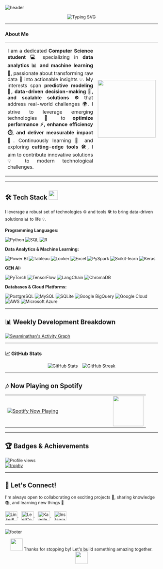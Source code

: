 <!-- Animated Wavy Banner -->
![header](https://capsule-render.vercel.app/api?type=waving&color=0:FF5733,100:FFC300&height=180&section=header&text=Swaminathan%20K&fontSize=40&fontColor=fff&animation=twinkling)

<!-- Animated Typing Banner -->
<p align="center">
  <img src="https://readme-typing-svg.herokuapp.com?font=Fira+Code&size=28&pause=1000&color=00F7FF&center=true&vCenter=true&width=800&lines=👋+Hi+there!+I'm+Swaminathan+K;📊+Data+Analyst+%7C+ML+Enthusiast;🤖+GenAI+Innovator;📈+Turning+Data+into+Insights;💡+Always+Learning+%26+Exploring;🚀+Let's+Build+Something+Amazing" alt="Typing SVG" />
</p>

---

### About Me

<table>
<tr>
<td width="75%">
<p align="justify">
I am a dedicated <b>Computer Science student 💻</b> specializing in <b>data analytics 📊 and machine learning 🤖</b>, passionate about transforming raw data 📂 into actionable insights 💡.  
My interests span <b>predictive modeling 🔮, data-driven decision-making 🧠, and scalable solutions ⚙️</b> that address real-world challenges 🌍.  
I strive to leverage emerging technologies 🚀 to <b>optimize performance ⚡, enhance efficiency ⏱️, and deliver measurable impact 🎯</b>.  
Continuously learning 📖 and exploring <b>cutting-edge tools 🛠️</b>, I aim to contribute innovative solutions 💡 to modern technological challenges.  
</p>
</td>
<td width="25%" align="center">
<img src="https://media.giphy.com/media/v1.Y2lkPWVjZjA1ZTQ3eWU4bnA0a2kxNW4xaXVnYzRscmtmYXRuMThsaWI1eXc5d3lwcmUyNyZlcD12MV9naWZzX3NlYXJjaCZjdD1n/OumCa12QC9CIvBe2c1/giphy.gif" width="190"/>
</td>
</tr>
</table>

---

## 🛠️ Tech Stack <img src="https://media.giphy.com/media/13HgwGsXF0aiGY/giphy.gif" width="30">

<p>I leverage a robust set of technologies ⚙️ and tools 🛠️ to bring data-driven solutions 📊 to life 💡.</p>

**Programming Languages:**  
<p>
  <img src="https://img.shields.io/badge/Python-3776AB?style=for-the-badge&logo=python&logoColor=white" alt="Python" />  
  <img src="https://img.shields.io/badge/SQL-336791?style=for-the-badge&logo=postgresql&logoColor=white" alt="SQL" />  
  <img src="https://img.shields.io/badge/R-1f77b4?style=for-the-badge&logo=r&logoColor=white" alt="R" />  
</p>

**Data Analytics & Machine Learning:**  
<p>
  <img src="https://img.shields.io/badge/Power_BI-F2C811?style=for-the-badge&logo=power-bi&logoColor=black" alt="Power BI" />  
  <img src="https://img.shields.io/badge/Tableau-FF6600?style=for-the-badge&logo=tableau&logoColor=white" alt="Tableau" />  
  <img src="https://img.shields.io/badge/Looker-4285F4?style=for-the-badge&logo=looker&logoColor=white" alt="Looker" />  
  <img src="https://img.shields.io/badge/Excel-107C41?style=for-the-badge&logo=microsoft-excel&logoColor=white" alt="Excel" />  
  <img src="https://img.shields.io/badge/PySpark-E25A1C?style=for-the-badge&logo=apache-spark&logoColor=white" alt="PySpark" />  
  <img src="https://img.shields.io/badge/scikit--learn-F7931E?style=for-the-badge&logo=scikit-learn&logoColor=white" alt="Scikit-learn" />  
  <img src="https://img.shields.io/badge/Keras-C60000?style=for-the-badge&logo=keras&logoColor=white" alt="Keras" />  
</p>

**GEN AI:**  
<p>
  <img src="https://img.shields.io/badge/PyTorch-EE4C2C?style=for-the-badge&logo=pytorch&logoColor=white" alt="PyTorch" />  
  <img src="https://img.shields.io/badge/TensorFlow-FF6F00?style=for-the-badge&logo=tensorflow&logoColor=white" alt="TensorFlow" />  
  <img src="https://img.shields.io/badge/LangChain-1C3C3C?style=for-the-badge&logo=chainlink&logoColor=white" alt="LangChain" />  
  <img src="https://img.shields.io/badge/ChromaDB-2E7D32?style=for-the-badge&logo=databricks&logoColor=white" alt="ChromaDB" />  
</p>

**Databases & Cloud Platforms:**  
<p>
  <img src="https://img.shields.io/badge/PostgreSQL-003B57?style=for-the-badge&logo=postgresql&logoColor=white" alt="PostgreSQL" />  
  <img src="https://img.shields.io/badge/MySQL-005C84?style=for-the-badge&logo=mysql&logoColor=white" alt="MySQL" />  
  <img src="https://img.shields.io/badge/SQLite-003B57?style=for-the-badge&logo=sqlite&logoColor=white" alt="SQLite" />  
  <img src="https://img.shields.io/badge/BigQuery-1A73E8?style=for-the-badge&logo=google-cloud&logoColor=white" alt="Google BigQuery" />  
  <img src="https://img.shields.io/badge/Google_Cloud-F4B400?style=for-the-badge&logo=google-cloud&logoColor=black" alt="Google Cloud" />  
  <img src="https://img.shields.io/badge/AWS-FF9900?style=for-the-badge&logo=amazon-aws&logoColor=white" alt="AWS" />  
  <img src="https://img.shields.io/badge/Azure-0072C6?style=for-the-badge&logo=microsoft-azure&logoColor=white" alt="Microsoft Azure" />  
</p>

---

## 📊 Weekly Development Breakdown

[![Swaminathan's Activity Graph](https://github-readme-activity-graph.vercel.app/graph?username=Swaminathan-5&theme=react-dark&area=true&hide_border=true&custom_title=Contribution+Graph)](https://github.com/ashutosh00710/github-readme-activity-graph)

---

### 📈 GitHub Stats

<p align="center">
  <img src="https://github-readme-stats.vercel.app/api?username=Swaminathan-5&show_icons=true&theme=github_dark&hide_border=true&cache_seconds=1800" alt="GitHub Stats" />
  &nbsp;&nbsp;
  <img src="https://github-readme-streak-stats.herokuapp.com?user=Swaminathan-5&theme=github-dark&hide_border=true&date_format=M%20j%5B%2C%20Y%5D" alt="GitHub Streak" />
</p>

---

## 🎶 Now Playing on Spotify

<table>
<tr>
<td width="75%">
<a href="https://open.spotify.com/user/316byevjgpsajebi2vvkxvdlg4t4">
  <img src="https://novatorem.vercel.app/api/spotify" alt="Spotify Now Playing" />
</a>
</td>
<td width="25%" align="center">
<img src="https://media.giphy.com/media/v1.Y2lkPWVjZjA1ZTQ3bDl6M2dnd2huY28yc2J5Njh6emhndHE1M3A4ZGp1c3I3d2g3aDg5ZyZlcD12MV9naWZzX3NlYXJjaCZjdD1n/tf6u6cBpdI9jePqbxg/giphy.gif" width="100"/>
</td>
</tr>
</table>

---

## 🏆 Badges & Achievements

![Profile views](https://komarev.com/ghpvc/?username=Swaminathan-5&color=blue&style=flat-square&label=Profile+Views)  
[![trophy](https://github-profile-trophy.vercel.app/?username=Swaminathan-5&theme=darkhub&margin-w=15&margin-h=15)](https://github.com/ryo-ma/github-profile-trophy)

---

## 🤝 Let's Connect!

I'm always open to collaborating on exciting projects 🤝, sharing knowledge 📚, and learning new things 🌱

<p align="left">
  <a href="https://www.linkedin.com/in/swami2004/" target="blank" style="margin-right: 10px;">
    <img align="center" src="https://raw.githubusercontent.com/rahuldkjain/github-profile-readme-generator/master/src/images/icons/Social/linked-in-alt.svg" alt="LinkedIn" height="30" width="40" />
  </a>
  <a href="https://leetcode.com/u/Swaminathan2004/" target="blank" style="margin-right: 10px;">
    <img align="center" src="https://raw.githubusercontent.com/rahuldkjain/github-profile-readme-generator/master/src/images/icons/Social/leet-code.svg" alt="LeetCode" height="30" width="40" />
  </a>
  <a href="https://kaggle.com/mike2207" target="blank" style="margin-right: 10px;">
    <img align="center" src="https://raw.githubusercontent.com/rahuldkjain/github-profile-readme-generator/master/src/images/icons/Social/kaggle.svg" alt="Kaggle" height="30" width="40" />
  </a>
  <a href="https://instagram.com/mikeonstrings" target="blank" style="margin-right: 10px;">
    <img align="center" src="https://raw.githubusercontent.com/rahuldkjain/github-profile-readme-generator/master/src/images/icons/Social/instagram.svg" alt="Instagram" height="30" width="40" />
  </a>
</p>

---

<!-- Animated Footer Wave -->
![footer](https://capsule-render.vercel.app/api?type=waving&color=0:FF5733,100:FFC300&height=120&section=footer)

<p align="center">
  <img src="https://media.giphy.com/media/hvRJCLFzcasrR4ia7z/giphy.gif" width="40"> 
  Thanks for stopping by! Let's build something amazing together. 
  <img src="https://media.giphy.com/media/hvRJCLFzcasrR4ia7z/giphy.gif" width="40">
</p>
